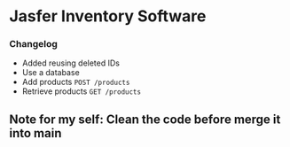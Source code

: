 # Jasfer Inventory Software

### Changelog

- Added reusing deleted IDs
- Use a database
- Add products `POST /products`
- Retrieve products `GET /products`
 
 ## Note for my self: Clean the code before merge it into main 